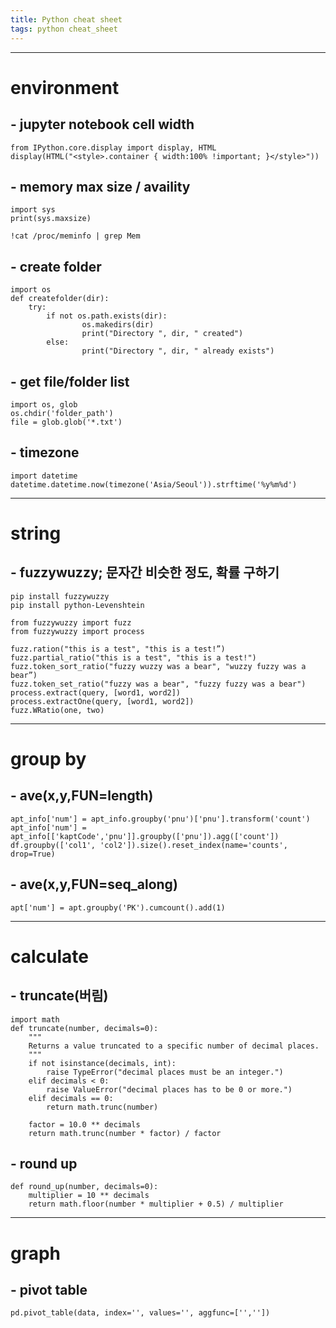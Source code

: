 ```yaml
---
title: Python cheat sheet
tags: python cheat_sheet
---
```




-----
# environment  

## - jupyter notebook cell width
```
from IPython.core.display import display, HTML
display(HTML("<style>.container { width:100% !important; }</style>"))
```

## - memory max size / availity
```
import sys
print(sys.maxsize)

!cat /proc/meminfo | grep Mem
```

## - create folder
```
import os
def createfolder(dir):
	try:
		if not os.path.exists(dir):
				os.makedirs(dir)
				print("Directory ", dir, " created")
		else:
				print("Directory ", dir, " already exists")
```

## - get file/folder list
```
import os, glob
os.chdir('folder_path')
file = glob.glob('*.txt')
```

## - timezone
```
import datetime
datetime.datetime.now(timezone('Asia/Seoul')).strftime('%y%m%d')
```



-----
# string

## - fuzzywuzzy; 문자간 비슷한 정도, 확률 구하기
```
pip install fuzzywuzzy
pip install python-Levenshtein

from fuzzywuzzy import fuzz
from fuzzywuzzy import process

fuzz.ration("this is a test", "this is a test!”)
fuzz.partial_ratio("this is a test", "this is a test!")
fuzz.token_sort_ratio("fuzzy wuzzy was a bear", "wuzzy fuzzy was a bear”)
fuzz.token_set_ratio("fuzzy was a bear", "fuzzy fuzzy was a bear")
process.extract(query, [word1, word2])
process.extractOne(query, [word1, word2])
fuzz.WRatio(one, two)
```



-----
# group by

## - ave(x,y,FUN=length)
```
apt_info['num'] = apt_info.groupby('pnu')['pnu'].transform('count')
apt_info['num'] = apt_info[['kaptCode','pnu']].groupby(['pnu']).agg(['count'])
df.groupby(['col1', 'col2']).size().reset_index(name='counts', drop=True)
```
## - ave(x,y,FUN=seq_along)
```
apt['num'] = apt.groupby('PK').cumcount().add(1)
```



-----
# calculate

## - truncate(버림)
```
import math
def truncate(number, decimals=0):
    """
    Returns a value truncated to a specific number of decimal places.
    """
    if not isinstance(decimals, int):
        raise TypeError("decimal places must be an integer.")
    elif decimals < 0:
        raise ValueError("decimal places has to be 0 or more.")
    elif decimals == 0:
        return math.trunc(number)

    factor = 10.0 ** decimals
    return math.trunc(number * factor) / factor
```

## - round up
```
def round_up(number, decimals=0):
    multiplier = 10 ** decimals
    return math.floor(number * multiplier + 0.5) / multiplier
```



-----
# graph

## - pivot table
```
pd.pivot_table(data, index='', values='', aggfunc=['',''])
```
